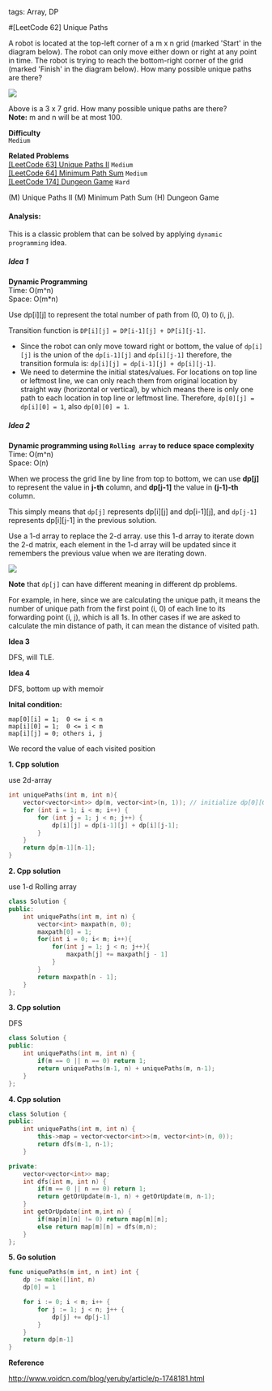 tags: Array, DP

#[LeetCode 62] Unique Paths

A robot is located at the top-left corner of a m x n grid (marked 'Start' in the diagram below).
The robot can only move either down or right at any point in time. 
The robot is trying to reach the bottom-right corner of the grid (marked 'Finish' in the diagram below).
How many possible unique paths are there?

![](http://leetcode.com/wp-content/uploads/2014/12/robot_maze.png)

Above is a 3 x 7 grid. How many possible unique paths are there?  
**Note:** m and n will be at most 100.


**Difficulty**  
`Medium`

**Related Problems**  
[[LeetCode 63] Unique Paths II]() `Medium`  
[[LeetCode 64] Minimum Path Sum]() `Medium`  
[[LeetCode 174] Dungeon Game]() `Hard`  


(M) Unique Paths II (M) Minimum Path Sum (H) Dungeon Game

#### Analysis:
This is a classic problem that can be solved by applying `dynamic programming` idea.


##### Idea 1

**Dynamic Programming**  
Time: O(m^n)  
Space: O(m*n)  

Use dp[i][j] to represent the total number of path from (0, 0) to (i, j).

Transition function is `DP[i][j] = DP[i-1][j] + DP[i][j-1]`.

 * Since the robot can only move toward right or bottom, the value of `dp[i][j]` is the union of the `dp[i-1][j]` and `dp[i][j-1]`
    therefore, the transition formula is: `dp[i][j] = dp[i-1][j] + dp[i][j-1]`.
 * We need to determine the initial states/values. 
   For locations on top line or leftmost line, we can only reach them from original location by straight way (horizontal or vertical), 
   by which means there is only one path to each location in top line or leftmost line. Therefore, `dp[0][j] = dp[i][0] = 1`, also `dp[0][0] = 1`.

##### Idea 2

**Dynamic programming using `Rolling array` to reduce space complexity**  
Time: O(m^n)  
Space: O(n)

When we process the grid line by line from top to bottom, we can use **dp[j]** to represent the value in **j-th** column, 
and **dp[j-1]** the value in **(j-1)-th** column.

This simply means that `dp[j]` represents dp[i][j] and dp[i-1][j], and `dp[j-1]` represents dp[i][j-1] in the previous solution.

Use a 1-d array to replace the 2-d array. use this 1-d array to iterate down the 2-d matrix, each element in the 1-d array 
will be updated since it remembers the previous value when we are iterating down.

![](http://o8chcdh8l.bkt.clouddn.com/markdown/img/1480070953677.png)

**Note** that `dp[j]` can have different meaning in different dp problems. 

For example, in here, since we are calculating the unique path, it means the number of unique path from the first point (i, 0) of each line to its forwarding point (i, j), which is all 1s. In other cases if we are asked to calculate the min distance of path, it can mean the distance of visited path.

**Idea 3**

DFS, will TLE.

**Idea 4**

DFS, bottom up with memoir

**Inital condition:**

    map[0][i] = 1;  0 <= i < n
    map[i][0] = 1;  0 <= i < m
    map[i][j] = 0; others i, j

We record the value of each visited position


**1. Cpp solution**

use 2d-array

```cpp
int uniquePaths(int m, int n){  
    vector<vector<int>> dp(m, vector<int>(n, 1)); // initialize dp[0][0] = dp[0][j] = dp[i][0] = 1
    for (int i = 1; i < m; i++) {
        for (int j = 1; j < n; j++) {  
            dp[i][j] = dp[i-1][j] + dp[i][j-1];  
        }  
    }  
    return dp[m-1][n-1];
}
```

**2. Cpp solution**

use 1-d Rolling array

```cpp
class Solution {
public:
	int uniquePaths(int m, int n) {
	    vector<int> maxpath(n, 0);
	    maxpath[0] = 1;
	    for(int i = 0; i< m; i++){
	        for(int j = 1; j < n; j++){
	            maxpath[j] += maxpath[j - 1]
	        }
	    }
	    return maxpath[n - 1];
	}
};
```

**3. Cpp solution**

DFS

```cpp
class Solution {
public:
    int uniquePaths(int m, int n) {
        if(m == 0 || n == 0) return 1;
        return uniquePaths(m-1, n) + uniquePaths(m, n-1);
    }
};
```

**4. Cpp solution**

```cpp
class Solution {
public:
    int uniquePaths(int m, int n) {
        this->map = vector<vector<int>>(m, vector<int>(n, 0));
        return dfs(m-1, n-1);
    }

private:
    vector<vector<int>> map;
    int dfs(int m, int n) {
        if(m == 0 || n == 0) return 1;
        return getOrUpdate(m-1, n) + getOrUpdate(m, n-1); 
    }
    int getOrUpdate(int m,int n) {
        if(map[m][n] != 0) return map[m][n];
        else return map[m][n] = dfs(m,n);
    }
};
```

**5. Go solution**

```go
func uniquePaths(m int, n int) int {
    dp := make([]int, n)
    dp[0] = 1

    for i := 0; i < m; i++ {
        for j := 1; j < n; j++ {
            dp[j] += dp[j-1]
        }
    }
    return dp[n-1]
}
```

**Reference**

http://www.voidcn.com/blog/yeruby/article/p-1748181.html